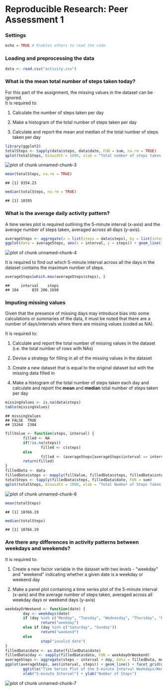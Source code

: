 # Reproducible Research: Peer Assessment 1

### Settings


```r
echo = TRUE # Enables others to read the code
```

### Loading and preprocessing the data


```r
data <- read.csv("activity.csv")
```

### What is the mean total number of steps taken today?

For this part of the assignment, the missing values in the dataset can be ignored.  
It is required to:

1. Calculate the number of steps taken per day

2. Make a histogram of the total number of steps taken per day

3. Calculate and report the mean and median of the total number of steps taken per day


```r
library(ggplot2)
totalSteps <- tapply(data$steps, data$date, FUN = sum, na.rm = TRUE)
qplot(totalSteps, binwidth = 1000, xlab = "Total number of steps taken daily")
```

![plot of chunk unnamed-chunk-3](figure/unnamed-chunk-3-1.png)

```r
mean(totalSteps, na.rm = TRUE)
```

```
## [1] 9354.23
```

```r
median(totalSteps, na.rm = TRUE)
```

```
## [1] 10395
```

### What is the average daily activity pattern?

A time series plot is required outlining the 5-minute interval (x-axis) and the average number of steps taken, averaged across all days (y-axis).


```r
averageSteps <- aggregate(x = list(steps = data$steps), by = list(interval = data$interval), FUN = mean, na.rm = TRUE)
ggplot(data = averageSteps, aes(x = interval, y = steps)) + geom_line() + ggtitle("Time Series Plot of the 5-minute Interval") + xlab("5-minute Interval") + ylab("Average Number of Steps Taken")
```

![plot of chunk unnamed-chunk-4](figure/unnamed-chunk-4-1.png)

It is required to find out which 5-minute interval across all the days in the dataset contains the maximum number of steps.


```r
averageSteps[which.max(averageSteps$steps), ]
```

```
##     interval    steps
## 104      835 206.1698
```

### Imputing missing values

Given that the presence of missing days may introduce bias into some calculations or summaries of the data, it must be noted that there are a number of days/intervals where there are missing values (coded as NA).

It is required to:

1. Calculate and report the total number of missing values in the dataset (i.e. the total number of rows with NAs)

2. Devise a strategy for filling in all of the missing values in the dataset

3. Create a new dataset that is equal to the original dataset but with the missing data filled in

4. Make a histogram of the total number of steps taken each day and calculate and report the **mean** and **median** total number of steps taken per day


```r
missingValues <- is.na(data$steps)
table(missingValues)
```

```
## missingValues
## FALSE  TRUE 
## 15264  2304
```

```r
fillValue <- function(steps, interval) {
        filled <- NA
        if(!is.na(steps))
                filled <- c(steps)
        else
                filled <- (averageSteps[averageSteps$interval == interval, "steps"])
        return(filled)
}
filledData <- data
filledData$steps <- mapply(fillValue, filledData$steps, filledData$interval)
totalSteps <- tapply(filledData$steps, filledData$date, FUN = sum)
qplot(totalSteps, binwidth = 1000, xlab = "Total Number of Steps Taken Each Day")
```

![plot of chunk unnamed-chunk-6](figure/unnamed-chunk-6-1.png)

```r
mean(totalSteps)
```

```
## [1] 10766.19
```

```r
median(totalSteps)
```

```
## [1] 10766.19
```

### Are there any differences in activity patterns between weekdays and weekends?

It is required to:

1. Create a new factor variable in the dataset with two levels - "weekday" and "weekend" indicating whether a given date is a weekday or weekend day

2. Make a panel plot containing a time series plot of the 5-minute interval (x-axis) and the average number of steps taken, averaged across all weekday days or weekend days (y-axis)


```r
weekdayOrWeekend <- function(date) {
        day <- weekdays(date)
        if (day %in% c("Monday", "Tuesday", "Wednesday", "Thursday", "Friday"))
                return("weekday")
        else if (day %in% c("Saturday", "Sunday"))
                return("weekend")
        else
                stop("invalid date")
}
filledData$date <- as.Date(filledData$date)
filledData$day <- sapply(filledData$date, FUN = weekdayOrWeekend)
averageSteps <- aggregate(steps ~ interval + day, data = filledData, mean)
ggplot(averageSteps, aes(interval, steps)) + geom_line() + facet_grid(day ~ .) +
        ggtitle("Time Series Plot of the 5-minute Interval Weekdays/Weekends Average") +
        xlab("5-minute Interval") + ylab("Number of Steps")
```

![plot of chunk unnamed-chunk-7](figure/unnamed-chunk-7-1.png)
